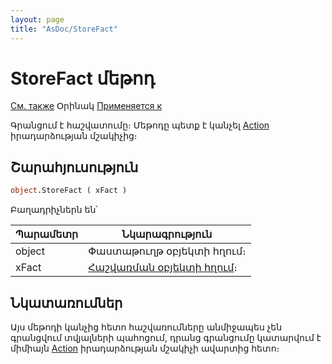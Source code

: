 ```yaml
---
layout: page
title: "AsDoc/StoreFact"
---
```



# StoreFact մեթոդ

[См. также](../Asdoc.md) Օրինակ [Применяется к](../Asdoc.md)

Գրանցում է հաշվատումը։ Մեթոդը պետք է կանչել [Action](../../ScriptProcs/Action.html) իրադարձության մշակիչից։  


## Շարահյուսություն

``` vb
object.StoreFact ( xFact )
```


Բաղադրիչներն են՝


| Պարամետր | Նկարագրություն |
|--|--|
| object | Փաստաթուղթ օբյեկտի հղում։ |
| xFact | [Հաշվառման օբյեկտի հղում](../Asfact.html)։  |

## Նկատառումներ

Այս մեթոդի կանչից հետո հաշվառումները անմիջապես չեն գրանցվում տվյալների պահոցում, դրանց գրանցումը կատարվում է միմիայն   [Action](../../ScriptProcs/Action.html) իրադարձության մշակիչի ավարտից հետո։